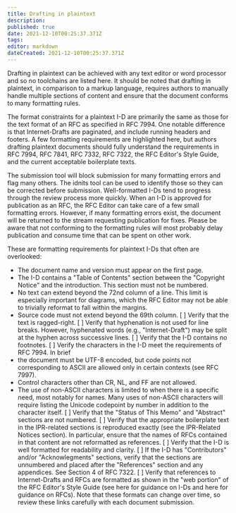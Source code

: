 ```yaml
---
title: Drafting in plaintext
description: 
published: true
date: 2021-12-10T00:25:37.371Z
tags: 
editor: markdown
dateCreated: 2021-12-10T00:25:37.371Z
---
```


Drafting in plaintext can be achieved with any text editor or word processor and so no toolchains are listed here.  It should be noted that drafting in plaintext, in comparison to a markup language, requires authors to manually handle multiple sections of content and ensure that the document conforms to many formatting rules.

The format constraints for a plaintext I-D are primarily the same as those for the text format of an RFC as specified in RFC 7994. One notable difference is that Internet-Drafts are paginated, and include running headers and footers. A few formatting requirements are highlighted here, but authors drafting plaintext documents should fully understand the requirements in RFC 7994, RFC 7841, RFC 7332, RFC 7322, the RFC Editor's Style Guide, and the current acceptable boilerplate texts.

The submission tool will block submission for many formatting errors and flag many others. The idnits tool can be used to identify those so they can be corrected before submission. Well-formatted I-Ds tend to progress through the review process more quickly. When an I-D is approved for publication as an RFC, the RFC Editor can take care of a few small formatting errors. However, if many formatting errors exist, the document will be returned to the stream requesting publication for fixes. Please be aware that not conforming to the formatting rules will most probably delay publication and consume time that can be spent on other work.

These are formatting requirements for plaintext I-Ds that often are overlooked:

* The document name and version must appear on the first page.
* The I-D contains a "Table of Contents" section between the "Copyright Notice" and the introduction. This section must not be numbered.
* No text can extend beyond the 72nd column of a line. This limit is especially important for diagrams, which the RFC Editor may not be able to trivially reformat to fall within the margins.
* Source code must not extend beyond the 69th column.
[ ] Verify that the text is ragged-right.
[ ] Verify that hyphenation is not used for line breaks. However, hyphenated words (e.g., "Internet-Draft") may be split at the hyphen across successive lines.
[ ] Verify that the I-D contains no footnotes.
[ ] Verify the characters in the I-D meet the requirements of RFC 7994. In brief
* the document must be UTF-8 encoded, but code points not corresponding to ASCII are allowed only in certain contexts (see RFC 7997). 
* Control characters other than CR, NL, and FF are not allowed. 
* The use of non-ASCII characters is limited to when there is a specific need, most notably for names. Many uses of non-ASCII characters will require listing the Unicode codepoint by number in addition to the character itself.
[ ] Verify that the "Status of This Memo" and "Abstract" sections are not numbered.
[ ] Verify that the appropriate boilerplate text in the IPR-related sections is reproduced exactly (see the IPR-Related Notices section). In particular, ensure that the names of RFCs contained in that content are not reformatted as references.
[ ] Verify that the I-D is well formatted for readability and clarity.
[ ] If the I-D has "Contributors" and/or "Acknowlegments" sections, verify that the sections are unnumbered and placed after the "References" section and any appendices. See Section 4 of RFC 7322.
[ ] Verify that references to Internet-Drafts and RFCs are formatted as shown in the "web portion" of the RFC Editor's Style Guide (see here for guidance on I-Ds and here for guidance on RFCs). Note that these formats can change over time, so review these links carefully with each document submission.